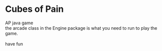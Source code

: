 # Cubes of Pain
 AP java game<br>
 the arcade class in the Engine package is what you need to run to play the game.
 <br><br>
 have fun 
 
